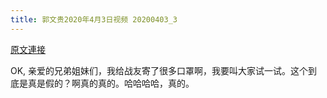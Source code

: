 ```yaml
---
title: 郭文贵2020年4月3日视频 20200403_3
---
```


[原文連接](https://gnews.org/ThreadView/53479274)

OK, 亲爱的兄弟姐妹们，我给战友寄了很多口罩啊，我要叫大家试一试。这个到底是真是假的？啊真的真的。哈哈哈哈，真的。
